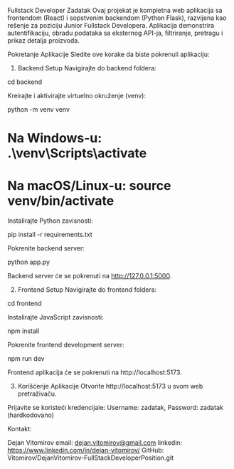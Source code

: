 Fullstack Developer Zadatak
Ovaj projekat je kompletna web aplikacija sa frontendom (React) i sopstvenim backendom (Python Flask), razvijena kao rešenje za poziciju Junior Fullstack Developera. Aplikacija demonstrira autentifikaciju, obradu podataka sa eksternog API-ja, filtriranje, pretragu i prikaz detalja proizvoda.

Pokretanje Aplikacije
Sledite ove korake da biste pokrenuli aplikaciju:

1. Backend Setup
   Navigirajte do backend foldera:

cd backend

Kreirajte i aktivirajte virtuelno okruženje (venv):

python -m venv venv

# Na Windows-u: .\venv\Scripts\activate

# Na macOS/Linux-u: source venv/bin/activate

Instalirajte Python zavisnosti:

pip install -r requirements.txt

Pokrenite backend server:

python app.py

Backend server će se pokrenuti na http://127.0.0.1:5000.

2. Frontend Setup
   Navigirajte do frontend foldera:

cd frontend

Instalirajte JavaScript zavisnosti:

npm install

Pokrenite frontend development server:

npm run dev

Frontend aplikacija će se pokrenuti na http://localhost:5173.

3. Korišćenje Aplikacije
   Otvorite http://localhost:5173 u svom web pretraživaču.

Prijavite se koristeći kredencijale: Username: zadatak, Password: zadatak (hardkodovano)

Kontakt:

Dejan Vitomirov
email: dejan.vitomirov@gmail.com
linkedin: https://www.linkedin.com/in/dejan-vitomirov/
GitHub: Vitomirov/DejanVitomirov-FullStackDeveloperPosition.git

